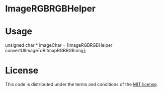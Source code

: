 # ImageRGBRGBHelper
# Usage
   unsigned char * imageChar = [ImageRGBRGBHelper convertUIImageToBitmapRGBRGB:img];
  
# License
This code is distributed under the terms and conditions of the [MIT license](https://opensource.org/licenses/mit-license.php).

